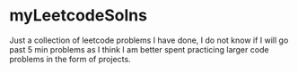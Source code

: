 # myLeetcodeSolns
Just a collection of leetcode problems I have done, I do not know if I will go past 5 min problems as I think I am better spent practicing larger code problems in the form of projects.
